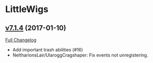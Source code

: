 # LittleWigs

## [v7.1.4](https://github.com/BigWigsMods/LittleWigs/tree/v7.1.4) (2017-01-10) [](#top)
[Full Changelog](https://github.com/BigWigsMods/LittleWigs/compare/v7.1.3...v7.1.4)

- Add important trash abilities (#16)  
- NeltharionsLair/UlaroggCragshaper: Fix events not unregistering.  

